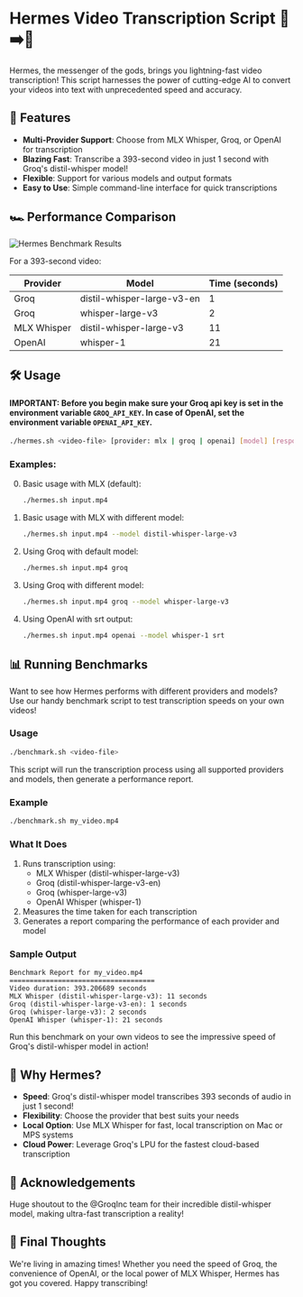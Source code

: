 # Hermes Video Transcription Script 🎥➡️📝

Hermes, the messenger of the gods, brings you lightning-fast video transcription! This script harnesses the power of cutting-edge AI to convert your videos into text with unprecedented speed and accuracy.

## 🚀 Features

- **Multi-Provider Support**: Choose from MLX Whisper, Groq, or OpenAI for transcription
- **Blazing Fast**: Transcribe a 393-second video in just 1 second with Groq's distil-whisper model!
- **Flexible**: Support for various models and output formats
- **Easy to Use**: Simple command-line interface for quick transcriptions

## 🏎️ Performance Comparison

![Hermes Benchmark Results](https://raw.githubusercontent.com/unclecode/hermes/main/assets/whisper-benchmark.png)

For a 393-second video:

| Provider | Model | Time (seconds) |
|----------|-------|----------------|
| Groq | distil-whisper-large-v3-en | 1 |
| Groq | whisper-large-v3 | 2 |
| MLX Whisper | distil-whisper-large-v3 | 11 |
| OpenAI | whisper-1 | 21 |

## 🛠️ Usage

#### IMPORTANT: Before you begin make sure your Groq api key is set in the environment variable `GROQ_API_KEY`. In case of OpenAI, set the environment variable `OPENAI_API_KEY`.

```bash
./hermes.sh <video-file> [provider: mlx | groq | openai] [model] [response_format] [additional-mlx-whisper-arguments]
```

### Examples:

0. Basic usage with MLX (default):
   ```bash
   ./hermes.sh input.mp4
   ```

1. Basic usage with MLX with different model:
   ```bash
   ./hermes.sh input.mp4 --model distil-whisper-large-v3
   ```

2. Using Groq with default model:
   ```bash
   ./hermes.sh input.mp4 groq
   ```

3. Using Groq with different model:
   ```bash
   ./hermes.sh input.mp4 groq --model whisper-large-v3
   ```

4. Using OpenAI with srt output:
   ```bash
   ./hermes.sh input.mp4 openai --model whisper-1 srt
   ```

## 📊 Running Benchmarks

Want to see how Hermes performs with different providers and models? Use our handy benchmark script to test transcription speeds on your own videos!

### Usage

```bash
./benchmark.sh <video-file>
```

This script will run the transcription process using all supported providers and models, then generate a performance report.

### Example

```bash
./benchmark.sh my_video.mp4
```

### What It Does

1. Runs transcription using:
   - MLX Whisper (distil-whisper-large-v3)
   - Groq (distil-whisper-large-v3-en)
   - Groq (whisper-large-v3)
   - OpenAI Whisper (whisper-1)
2. Measures the time taken for each transcription
3. Generates a report comparing the performance of each provider and model

### Sample Output

```
Benchmark Report for my_video.mp4
====================================
Video duration: 393.206689 seconds
MLX Whisper (distil-whisper-large-v3): 11 seconds
Groq (distil-whisper-large-v3-en): 1 seconds
Groq (whisper-large-v3): 2 seconds
OpenAI Whisper (whisper-1): 21 seconds
```

Run this benchmark on your own videos to see the impressive speed of Groq's distil-whisper model in action!

## 🌟 Why Hermes?

- **Speed**: Groq's distil-whisper model transcribes 393 seconds of audio in just 1 second!
- **Flexibility**: Choose the provider that best suits your needs
- **Local Option**: Use MLX Whisper for fast, local transcription on Mac or MPS systems
- **Cloud Power**: Leverage Groq's LPU for the fastest cloud-based transcription

## 🙏 Acknowledgements

Huge shoutout to the @GroqInc team for their incredible distil-whisper model, making ultra-fast transcription a reality!

## 🎉 Final Thoughts

We're living in amazing times! Whether you need the speed of Groq, the convenience of OpenAI, or the local power of MLX Whisper, Hermes has got you covered. Happy transcribing!